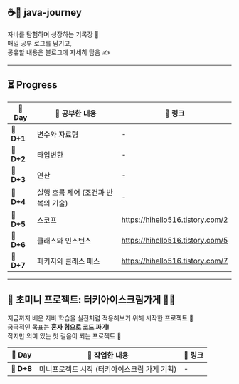 ## ☕🚀 java-journey

자바를 탐험하며 성장하는 기록장 🐾  
매일 공부 로그를 남기고,  
공유할 내용은 블로그에 자세히 담음 ✍️

---

## ⏳ Progress

| 📅 Day     | 📖 공부한 내용             | 🔗 링크                            |
|------------|-----------------------|----------------------------------|
| 🐣 **D+1** | 변수와 자료형               | -                                |
| 🐣 **D+2** | 타입변환                  | -                                |
| 🐣 **D+3** | 연산                    | -                                |
| 🐣 **D+4** | 실행 흐름 제어 (조건과 반복의 기술) | -                                |
| 🐣 **D+5** | 스코프                   | https://hihello516.tistory.com/2 |
| 🐣 **D+6** | 클래스와 인스턴스             | https://hihello516.tistory.com/5 |
| 🐣 **D+7** | 패키지와 클래스 패스           | https://hihello516.tistory.com/7                               |

---
## 🐤 초미니 프로젝트: 터키아이스크림가게 🎩🍦

지금까지 배운 자바 학습을 실전처럼 적용해보기 위해 시작한 프로젝트 🙌  
궁극적인 목표는 **혼자 힘으로 코드 짜기!**  
작지만 의미 있는 첫 걸음이 되는 프로젝트 💪

| 📅 Day    | 📖 작업한 내용                            | 🔗 링크 |
|-----------|--------------------------------------|--------|
| 🐤 **D+8**  | 미니프로젝트 시작 (터키아이스크림 가게 기획)   | -      |

